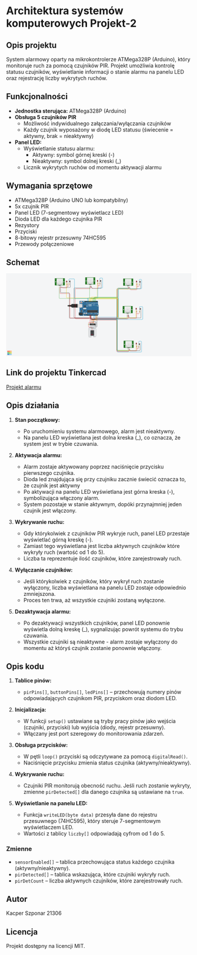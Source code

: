 # Architektura systemów komputerowych Projekt-2

## Opis projektu

System alarmowy oparty na mikrokontrolerze ATMega328P (Arduino), który monitoruje ruch za pomocą czujników PIR. Projekt umożliwia kontrolę statusu czujników, wyświetlanie informacji o stanie alarmu na panelu LED oraz rejestrację liczby wykrytych ruchów.

## Funkcjonalności

- **Jednostka sterująca:** ATMega328P (Arduino)
- **Obsługa 5 czujników PIR**
  - Możliwość indywidualnego załączania/wyłączania czujników
  - Każdy czujnik wyposażony w diodę LED statusu (świecenie = aktywny, brak = nieaktywny)
- **Panel LED:**
  - Wyświetlanie statusu alarmu:
    - Aktywny: symbol górnej kreski (-)
    - Nieaktywny: symbol dolnej kreski (\_)
  - Licznik wykrytych ruchów od momentu aktywacji alarmu
  
## Wymagania sprzętowe

- ATMega328P (Arduino UNO lub kompatybilny)
- 5x czujnik PIR 
- Panel LED (7-segmentowy wyświetlacz LED)
- Dioda LED dla każdego czujnika PIR
- Rezystory
- Przyciski
- 8-bitowy rejestr przesuwny 74HC595
- Przewody połączeniowe

## Schemat

![](/alarmschemat.png)

## Link do projektu Tinkercad

[Projekt alarmu](
https://www.tinkercad.com/things/hQb4lW148Oe-ask-projekt-2-alarm?sharecode=8xqfxaY5XNDh9_qgL-9ZIHNmJORLkDzH7wIwF1iYf2Y)

## Opis działania

1. **Stan początkowy:**  
   - Po uruchomieniu systemu alarmowego, alarm jest nieaktywny.  
   - Na panelu LED wyświetlana jest dolna kreska (_), co oznacza, że system jest w trybie czuwania.

2. **Aktywacja alarmu:**  
   - Alarm zostaje aktywowany poprzez naciśnięcie przycisku pierwszego czujnika.
   - Dioda led znajdująca się przy czujniku zacznie świecić oznacza to, że czujnik jest aktywny
   - Po aktywacji na panelu LED wyświetlana jest górna kreska (-), symbolizująca włączony alarm.  
   - System pozostaje w stanie aktywnym, dopóki przynajmniej jeden czujnik jest włączony.

3. **Wykrywanie ruchu:**  
   - Gdy którykolwiek z czujników PIR wykryje ruch, panel LED przestaje wyświetlać górną kreskę (-).  
   - Zamiast tego wyświetlana jest liczba aktywnych czujników które wykryły ruch (wartość od 1 do 5).  
   - Liczba ta reprezentuje ilość czujników, które zarejestrowały ruch.

4. **Wyłączanie czujników:**  
   - Jeśli którykolwiek z czujników, który wykrył ruch zostanie wyłączony, liczba wyświetlana na panelu LED zostaje odpowiednio zmniejszona.  
   - Proces ten trwa, aż wszystkie czujniki zostaną wyłączone.

5. **Dezaktywacja alarmu:**  
   - Po dezaktywacji wszystkich czujników, panel LED ponownie wyświetla dolną kreskę (_), sygnalizując powrót systemu do trybu czuwania.  
   - Wszystkie czujniki są nieaktywne - alarm zostaje wyłączony do momentu aż któryś czujnik zostanie ponownie włączony.

## Opis kodu

1. **Tablice pinów:**
   - `pirPins[]`, `buttonPins[]`, `ledPins[]` – przechowują numery pinów odpowiadających czujnikom PIR, przyciskom oraz diodom LED.
   
2. **Inicjalizacja:**
   - W funkcji `setup()` ustawiane są tryby pracy pinów jako wejścia (czujniki, przyciski) lub wyjścia (diody, rejestr przesuwny).
   - Włączany jest port szeregowy do monitorowania zdarzeń.

3. **Obsługa przycisków:**
   - W pętli `loop()` przyciski są odczytywane za pomocą `digitalRead()`.  
   - Naciśnięcie przycisku zmienia status czujnika (aktywny/nieaktywny).

4. **Wykrywanie ruchu:**
   - Czujniki PIR monitorują obecność ruchu. Jeśli ruch zostanie wykryty, zmienne `pirDetected[]` dla danego czujnika są ustawiane na `true`.

5. **Wyświetlanie na panelu LED:**
   - Funkcja `writeLED(byte data)` przesyła dane do rejestru przesuwnego (74HC595), który steruje 7-segmentowym wyświetlaczem LED.  
   - Wartości z tablicy `liczby[]` odpowiadają cyfrom od 1 do 5.

### Zmienne

- `sensorEnabled[]` – tablica przechowująca status każdego czujnika (aktywny/nieaktywny).
- `pirDetected[]` – tablica wskazująca, które czujniki wykryły ruch.
- `pirDetCount` – liczba aktywnych czujników, które zarejestrowały ruch.

## Autor

Kacper Szponar
21306

## Licencja

Projekt dostępny na licencji MIT.

